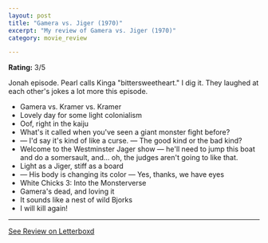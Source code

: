 ```yaml
---
layout: post
title: "Gamera vs. Jiger (1970)"
excerpt: "My review of Gamera vs. Jiger (1970)"
category: movie_review

---
```


**Rating:** 3/5

Jonah episode. Pearl calls Kinga "bittersweetheart." I dig it. They laughed at each other's jokes a lot more this episode.

* Gamera vs. Kramer vs. Kramer
* Lovely day for some light colonialism
* Oof, right in the kaiju
* What's it called when you've seen a giant monster fight before?
* — I'd say it's kind of like a curse. — The good kind or the bad kind?
* Welcome to the Westminster Jager show — he'll need to jump this boat and do a somersault, and... oh, the judges aren't going to like that.
* Light as a Jiger, stiff as a board
* — His body is changing its color — Yes, thanks, we have eyes
* White Chicks 3: Into the Monsterverse
* Gamera's dead, and loving it
* It sounds like a nest of wild Bjorks
* I will kill again!

<hr>

[See Review on Letterboxd](https://boxd.it/6FnVAD)
